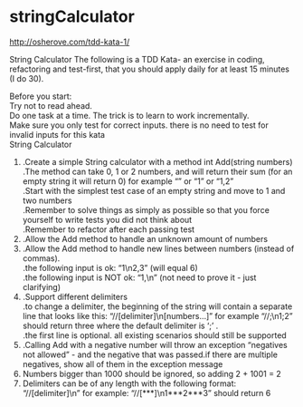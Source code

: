 # stringCalculator
http://osherove.com/tdd-kata-1/

String Calculator
The following is a TDD Kata- an exercise in coding, refactoring and test-first, that you should apply daily for at least 15 minutes (I do 30).

Before you start:<br>
Try not to read ahead.<br>
Do one task at a time. The trick is to learn to work incrementally.<br>
Make sure you only test for correct inputs. there is no need to test for invalid inputs for this kata<br>
String Calculator<br>

<ol>
<li>.Create a simple String calculator with a method int Add(string numbers)</li>
  .The method can take 0, 1 or 2 numbers, and will return their sum (for an empty string it will return 0) for example “” or “1” or “1,2”<br>
  .Start with the simplest test case of an empty string and move to 1 and two numbers<br>
  .Remember to solve things as simply as possible so that you force yourself to write tests you did not think about<br>
  .Remember to refactor after each passing test


<li>.Allow the Add method to handle an unknown amount of numbers</li>

<li>.Allow the Add method to handle new lines between numbers (instead of commas).</li>
  .the following input is ok:  “1\n2,3”  (will equal 6)<br>
  .the following input is NOT ok:  “1,\n” (not need to prove it - just clarifying)

<li>.Support different delimiters</li>
  .to change a delimiter, the beginning of the string will contain a separate line that looks like this:   “//[delimiter]\n[numbers…]” for example “//;\n1;2” should return three where the default delimiter is ‘;’ .<br>
  .the first line is optional. all existing scenarios should still be supported

<li>.Calling Add with a negative number will throw an exception “negatives not allowed” - and the negative that was passed.if there are multiple negatives, show all of them in the exception message</li>
<li>Numbers bigger than 1000 should be ignored, so adding 2 + 1001  = 2</li>
<li>Delimiters can be of any length with the following format:  “//[delimiter]\n” for example: “//[***]\n1***2***3” should return 6</li>
</ol>
